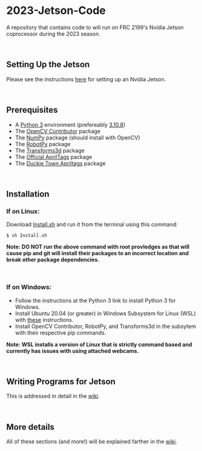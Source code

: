 <h1> 2023-Jetson-Code </h1>
<p>
	A repository that contains code to will run on FRC 2199's Nvidia Jetson coprocessor during the 2023 season.
</p>

</br>

<h2> Setting Up the Jetson </h2>
<p>
	Please see the instructions <a href="https://developer.nvidia.com/embedded/learn/get-started-jetson-nano-devkit">here</a> for setting up an Nvidia Jetson.
</p>

</br>

<h2> Prerequisites </h2>
<p>
	<ul>
		<li>A <a href="https://www.python.org/downloads/">Python 3</a> environment (prefereably <a href="https://www.python.org/downloads/release/python-3108/">3.10.8</a>)</li>
		<li>The <a href="https://pypi.org/project/opencv-contrib-python/">OpenCV Contributor</a> package</li>
		<li>The <a href="https://pypi.org/project/numpy/">NumPy</a> package (should install with OpenCV)</li>
		<li>The <a href="https://pypi.org/project/robotpy/">RobotPy</a> package</li>
		<li>The <a href="https://pypi.org/project/transforms3d/">Transforms3d</a> package</li>
		<li>The <a href="https://github.com/AprilRobotics/apriltag">Official AprilTags</a> package</li>
		<li>The <a href="https://pypi.org/project/dt-apriltags/">Duckie Town Apriltags</a> package</li>
	</ul>
</p>

</br>

<h2> Installation </h2>
<h3> If on Linux: </h3>
<p>
	Download <a href="">Install.sh</a> and run it from the terminal using this command: 
	
	$ sh Install.sh
</p>
<p>
	<strong>Note: DO NOT run the above command with root provledges as that will cause pip and git will install their packages to an incorrect location and break other package dependencies.</strong>
</p>
</br>
<h3>If on Windows:</h3>
<p>
	<ul>
		<li>Follow the instructions at the Python 3 link to install Python 3 for Windows.</li>
		<li>Install Ubuntu 20.04 (or greater) in Windows Subsystem for Linux (WSL) with <a href="https://learn.microsoft.com/en-us/windows/wsl/install">these</a> instructions.</li>
		<li>Install OpenCV Contributor, RobotPy, and Transforms3d in the subsytem with their respective pip commands.</li>
	</ul>
	<strong>Note: WSL installs a version of Linux that is strictly command based and currently has issues with using attached webcams.</strong>
</p>

</br>

<h2> Writing Programs for Jetson </h2>
<p>
	This is addressed in detail in the <a href="https://github.com/PIE-Cubed/2023-Jetson-Code/wiki">wiki</a>.
</p>

</br>

<h2> More details </h2>
<p>
	All of these sections (and more!) will be explained farther in the <a href="https://github.com/PIE-Cubed/2023-Jetson-Code/wiki">wiki</a>.
</p>